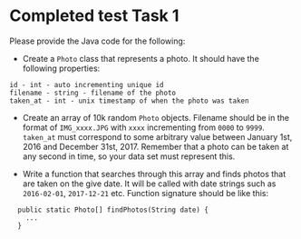 # Completed test Task 1

Please provide the Java code for the following:

* Create a `Photo` class that represents a photo. It should have the following properties:

```
id - int - auto incrementing unique id
filename - string - filename of the photo
taken_at - int - unix timestamp of when the photo was taken
```

* Create an array of 10k random `Photo` objects. 
Filename should be in the format of `IMG_xxxx.JPG` with `xxxx` incrementing from `0000` to `9999`. `taken_at` must correspond to some arbitrary value between January 1st, 2016 and December 31st, 2017. 
Remember that a photo can be taken at any second in time, so your data set must represent this.

* Write a function that searches through this array and finds photos that are taken on the give date. It will be called with date strings such as `2016-02-01`, `2017-12-21` etc. Function signature should be like this:

```
  public static Photo[] findPhotos(String date) {
    ...
  }
```
